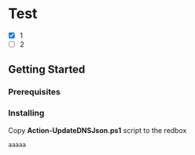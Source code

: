 # Test

- [X] 1
- [ ] 2

## Getting Started

### Prerequisites

### Installing

Copy <b>Action-UpdateDNSJson.ps1</b> script to the redbox

```
aaaaa
```
